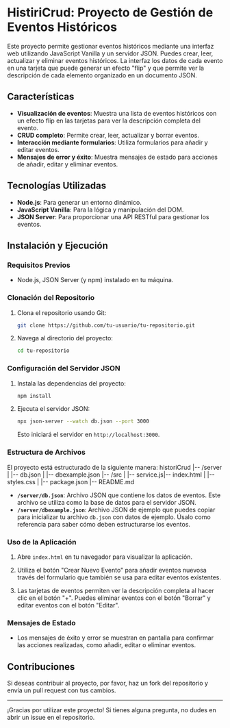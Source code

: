 # HistiriCrud: Proyecto de Gestión de Eventos Históricos

Este proyecto permite gestionar eventos históricos mediante una interfaz web utilizando JavaScript Vanilla y un servidor JSON. Puedes crear, leer, actualizar y eliminar eventos históricos. La interfaz los datos de cada evento en una tarjeta que puede generar un efecto "flip" y que permite ver la descripción de cada elemento organizado en un documento JSON.

## Características

- **Visualización de eventos**: Muestra una lista de eventos históricos con un efecto flip en las tarjetas para ver la descripción completa del evento.
- **CRUD completo**: Permite crear, leer, actualizar y borrar eventos.
- **Interacción mediante formularios**: Utiliza formularios para añadir y editar eventos.
- **Mensajes de error y éxito**: Muestra mensajes de estado para acciones de añadir, editar y eliminar eventos.

## Tecnologías Utilizadas

- **Node.js**: Para generar un entorno dinámico.
- **JavaScript Vanilla**: Para la lógica y manipulación del DOM.
- **JSON Server**: Para proporcionar una API RESTful para gestionar los eventos.

## Instalación y Ejecución

### Requisitos Previos

- Node.js, JSON Server (y npm) instalado en tu máquina.

### Clonación del Repositorio

1. Clona el repositorio usando Git:

   ```bash
   git clone https://github.com/tu-usuario/tu-repositorio.git
   ```

2. Navega al directorio del proyecto:

   ```bash
   cd tu-repositorio
   ```

### Configuración del Servidor JSON

1. Instala las dependencias del proyecto:

   ```bash
   npm install
   ```

2. Ejecuta el servidor JSON:

   ```bash
   npx json-server --watch db.json --port 3000
   ```

   Esto iniciará el servidor en `http://localhost:3000`.

### Estructura de Archivos

El proyecto está estructurado de la siguiente manera:
historiCrud |-- /server | |-- db.json | |-- dbexample.json |-- /src | |-- service.js|-- index.html | |-- styles.css | |-- package.json |-- README.md

- **`/server/db.json`**: Archivo JSON que contiene los datos de eventos. Este archivo se utiliza como la base de datos para el servidor JSON.
- **`/server/dbexample.json`**: Archivo JSON de ejemplo que puedes copiar para inicializar tu archivo `db.json` con datos de ejemplo. Úsalo como referencia para saber cómo deben estructurarse los eventos.

### Uso de la Aplicación

1. Abre `index.html` en tu navegador para visualizar la aplicación.

2. Utiliza el botón "Crear Nuevo Evento" para añadir eventos nuevosa través del formulario que también se usa para editar eventos existentes.

3. Las tarjetas de eventos permiten ver la descripción completa al hacer clic en el botón "+". Puedes eliminar eventos con el botón "Borrar" y editar eventos con el botón "Editar".

### Mensajes de Estado

- Los mensajes de éxito y error se muestran en pantalla para confirmar las acciones realizadas, como añadir, editar o eliminar eventos.

## Contribuciones

Si deseas contribuir al proyecto, por favor, haz un fork del repositorio y envía un pull request con tus cambios. 

---

¡Gracias por utilizar este proyecto! Si tienes alguna pregunta, no dudes en abrir un issue en el repositorio.
